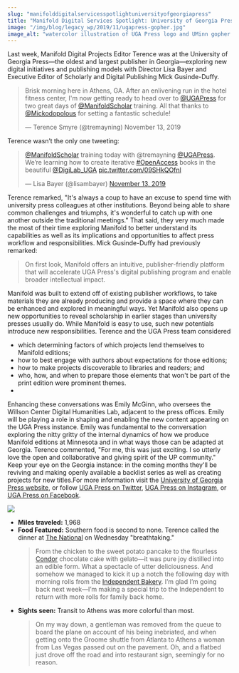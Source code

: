 ```yaml
---
slug: "manifolddigitalservicesspotlightuniversityofgeorgiapress"
title: "Manifold Digital Services Spotlight: University of Georgia Press"
image: "/img/blog/legacy_wp/2019/11/ugapress-gopher.jpg"
image_alt: "watercolor illustration of UGA Press logo and UMinn gopher holding Manifold logo"
---
```


Last week, Manifold Digital Projects Editor Terence was at the University of Georgia Press—the oldest and largest publisher in Georgia—exploring new digital initiatives and publishing models with Director Lisa Bayer and Executive Editor of Scholarly and Digital Publishing Mick Gusinde-Duffy.

<!--truncate-->

> Brisk morning here in Athens, GA. After an enlivening run in the hotel fitness center, I'm now getting ready to head over to [@UGAPress](https://twitter.com/UGAPress) for two great days of [@ManifoldScholar](https://twitter.com/ManifoldScholar) training. All that thanks to [@Mickodopolous](https://twitter.com/Mickodopolous) for setting a fantastic schedule!
>
> — Terence Smyre (@tremayning) November 13, 2019

Terence wasn’t the only one tweeting:

> [@ManifoldScholar](https://twitter.com/ManifoldScholar) training today with @tremayning [@UGAPress](https://twitter.com/UGAPress). We’re learning how to create iterative [#OpenAccess](https://twitter.com/hashtag/OpenAccess?src=hash&ref_src=twsrc%5Etfw) books in the beautiful [@DigiLab\_UGA](https://twitter.com/DigiLab_UGA) [pic.twitter.com/09SHkQOfnl](https://t.co/09SHkQOfnl)
>
> — Lisa Bayer (@lisambayer) [November 13, 2019](https://twitter.com/lisambayer/status/1194646331295502336)

Terence remarked, "It's always a coup to have an excuse to spend time with university press colleagues at other institutions. Beyond being able to share common challenges and triumphs, it's wonderful to catch up with one another outside the traditional meetings." That said, they very much made the most of their time exploring Manifold to better understand its capabilities as well as its implications and opportunities to affect press workflow and responsibilities. Mick Gusinde-Duffy had previously remarked:

> On first look, Manifold offers an intuitive, publisher-friendly platform that will accelerate UGA Press's digital publishing program and enable broader intellectual impact.

Manifold was built to extend off of existing publisher workflows, to take materials they are already producing and provide a space where they can be enhanced and explored in meaningful ways. Yet Manifold also opens up new opportunities to reveal scholarship in earlier stages than university presses usually do. While Manifold is easy to use, such new potentials introduce new responsibilities. Terence and the UGA Press team considered

- which determining factors of which projects lend themselves to Manifold editions;
- how to best engage with authors about expectations for those editions;
- how to make projects discoverable to libraries and readers; and
- who, how, and when to prepare those elements that won't be part of the print edition were prominent themes.
- 
Enhancing these conversations was Emily McGinn, who oversees the Willson Center Digital Humanities Lab, adjacent to the press offices. Emily will be playing a role in shaping and enabling the new content appearing on the UGA Press instance. Emily was fundamental to the conversation exploring the nitty gritty of the internal dynamics of how we produce Manifold editions at Minnesota and in what ways those can be adapted at Georgia. Terence commented, "For me, this was just exciting. I so utterly love the open and collaborative and giving spirit of the UP community." Keep your eye on the Georgia instance: in the coming months they'll be reviving and making openly available a backlist series as well as creating projects for new titles.For more information visit the [University of Georgia Press website](https://ugapress.org/), or follow [UGA Press on Twitter](https://twitter.com/UGAPress), [UGA Press on Instagram](https://www.instagram.com/ugapress), or [UGA Press on Facebook](https://www.facebook.com/UGAPress/).

[![](/img/blog/legacy_wp/2019/11/UGAblock14bold-Jason-Bennett.jpg)](/img/blog/legacy_wp/2019/11/UGAblock14bold-Jason-Bennett.jpg)

- **Miles traveled:** 1,968
- **Food Featured:** Southern food is second to none. Terence called the dinner at [The National](https://www.thenationalrestaurant.com/) on Wednesday "breathtaking."
  > From the chicken to the sweet potato pancake to the flourless [Condor](https://www.condorchocolates.com/) chocolate cake with gelato—it was pure joy distilled into an edible form. What a spectacle of utter deliciousness. And somehow we managed to kick it up a notch the following day with morning rolls from the [Independent Bakery](http://independentbaking.com/). I’m glad I’m going back next week—I’m making a special trip to the Independent to return with more rolls for family back home.
- **Sights seen:** Transit to Athens was more colorful than most.
  > On my way down, a gentleman was removed from the queue to board the plane on account of his being inebriated, and when getting onto the Groome shuttle from Atlanta to Athens a woman from Las Vegas passed out on the pavement. Oh, and a flatbed just drove off the road and into restaurant sign, seemingly for no reason.